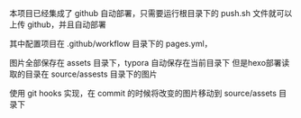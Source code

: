 本项目已经集成了 github 自动部署，只需要运行根目录下的 push.sh 文件就可以上传 github，并且自动部署

其中配置项目在 .github/workflow 目录下的 pages.yml，


图片全部保存在 assets 目录下，typora 自动保存在当前目录下
但是hexo部署读取的目录在 source/assests 目录下的图片

使用 git hooks 实现，在 commit 的时候将改变的图片移动到 source/assets 目录下
 